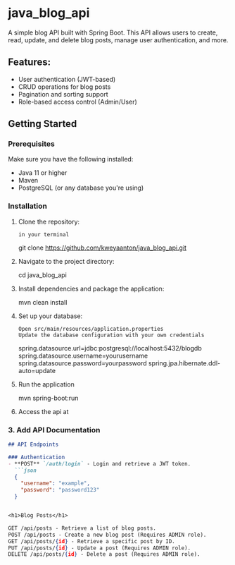 # java_blog_api
A simple blog API built with Spring Boot. This API allows users to create, read, update, and delete blog posts, manage user authentication, and more.

## Features:
- User authentication (JWT-based)
- CRUD operations for blog posts
- Pagination and sorting support
- Role-based access control (Admin/User)


## Getting Started

### Prerequisites
Make sure you have the following installed:
- Java 11 or higher
- Maven
- PostgreSQL (or any database you're using)

### Installation

1. Clone the repository:

   ```in your terminal```

   git clone https://github.com/kweyaanton/java_blog_api.git


2. Navigate to the project directory:

    cd java_blog_api

3. Install dependencies and package the application:

    mvn clean install

4. Set up your database:

    ```
    Open src/main/resources/application.properties
    Update the database configuration with your own credentials 
    
    ```


    spring.datasource.url=jdbc:postgresql://localhost:5432/blogdb
    spring.datasource.username=yourusername
    spring.datasource.password=yourpassword
    spring.jpa.hibernate.ddl-auto=update


5. Run the application

    mvn spring-boot:run


6. Access the api at 


### 3. **Add API Documentation**

```markdown
## API Endpoints

### Authentication
- **POST** `/auth/login` - Login and retrieve a JWT token.
  ```json
  {
    "username": "example",
    "password": "password123"
  }


<h1>Blog Posts</h1>

GET /api/posts - Retrieve a list of blog posts.
POST /api/posts - Create a new blog post (Requires ADMIN role).
GET /api/posts/{id} - Retrieve a specific post by ID.
PUT /api/posts/{id} - Update a post (Requires ADMIN role).
DELETE /api/posts/{id} - Delete a post (Requires ADMIN role).
